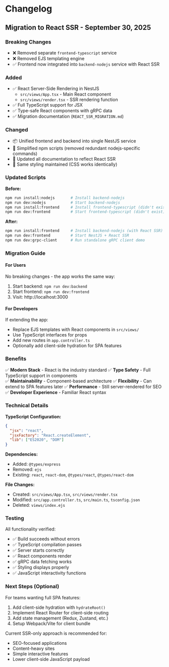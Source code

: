 # Changelog

## Migration to React SSR - September 30, 2025

### Breaking Changes
- ❌ Removed separate `frontend-typescript` service
- ❌ Removed EJS templating engine
- ✅ Frontend now integrated into `backend-nodejs` service with React SSR

### Added
- ✅ React Server-Side Rendering in NestJS
  - `src/views/App.tsx` - Main React component
  - `src/views/render.tsx` - SSR rendering function
- ✅ Full TypeScript support for JSX
- ✅ Type-safe React components with gRPC data
- ✅ Migration documentation (`REACT_SSR_MIGRATION.md`)

### Changed
- 📦 Unified frontend and backend into single NestJS service
- 🔄 Simplified npm scripts (removed redundant nodejs-specific commands)
- 📝 Updated all documentation to reflect React SSR
- 🎨 Same styling maintained (CSS works identically)

### Updated Scripts
**Before:**
```bash
npm run install:nodejs       # Install backend-nodejs
npm run dev:nodejs           # Start backend-nodejs
npm run install:frontend     # Install frontend-typescript (didn't exist)
npm run dev:frontend         # Start frontend-typescript (didn't exist)
```

**After:**
```bash
npm run install:frontend     # Install backend-nodejs (with React SSR)
npm run dev:frontend         # Start NestJS + React SSR
npm run dev:grpc-client      # Run standalone gRPC client demo
```

### Migration Guide

#### For Users
No breaking changes - the app works the same way:
1. Start backend: `npm run dev:backend`
2. Start frontend: `npm run dev:frontend`
3. Visit: http://localhost:3000

#### For Developers
If extending the app:
- Replace EJS templates with React components in `src/views/`
- Use TypeScript interfaces for props
- Add new routes in `app.controller.ts`
- Optionally add client-side hydration for SPA features

### Benefits
✅ **Modern Stack** - React is the industry standard
✅ **Type Safety** - Full TypeScript support in components  
✅ **Maintainability** - Component-based architecture
✅ **Flexibility** - Can extend to SPA features later
✅ **Performance** - Still server-rendered for SEO
✅ **Developer Experience** - Familiar React syntax

### Technical Details

**TypeScript Configuration:**
```json
{
  "jsx": "react",
  "jsxFactory": "React.createElement",
  "lib": ["ES2020", "DOM"]
}
```

**Dependencies:**
- Added: `@types/express`
- Removed: `ejs`
- Existing: `react`, `react-dom`, `@types/react`, `@types/react-dom`

**File Changes:**
- Created: `src/views/App.tsx`, `src/views/render.tsx`
- Modified: `src/app.controller.ts`, `src/main.ts`, `tsconfig.json`
- Deleted: `views/index.ejs`

### Testing
All functionality verified:
- ✅ Build succeeds without errors
- ✅ TypeScript compilation passes
- ✅ Server starts correctly
- ✅ React components render
- ✅ gRPC data fetching works
- ✅ Styling displays properly
- ✅ JavaScript interactivity functions

### Next Steps (Optional)
For teams wanting full SPA features:
1. Add client-side hydration with `hydrateRoot()`
2. Implement React Router for client-side routing
3. Add state management (Redux, Zustand, etc.)
4. Setup Webpack/Vite for client bundle

Current SSR-only approach is recommended for:
- SEO-focused applications
- Content-heavy sites
- Simple interactive features
- Lower client-side JavaScript payload

